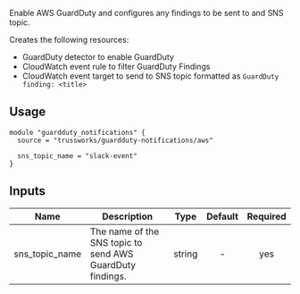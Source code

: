 <!-- BEGINNING OF PRE-COMMIT-TERRAFORM DOCS HOOK -->
Enable AWS GuardDuty and configures any findings to be sent to and SNS topic.

Creates the following resources:

* GuardDuty detector to enable GuardDuty
* CloudWatch event rule to filter GuardDuty Findings
* CloudWatch event target to send to SNS topic formatted as `GuardDuty finding: <title>`

## Usage

```hcl
module "guardduty_notifications" {
  source = "trussworks/guardduty-notifications/aws"

  sns_topic_name = "slack-event"
}
```


## Inputs

| Name | Description | Type | Default | Required |
|------|-------------|:----:|:-----:|:-----:|
| sns_topic_name | The name of the SNS topic to send AWS GuardDuty findings. | string | - | yes |

<!-- END OF PRE-COMMIT-TERRAFORM DOCS HOOK -->

